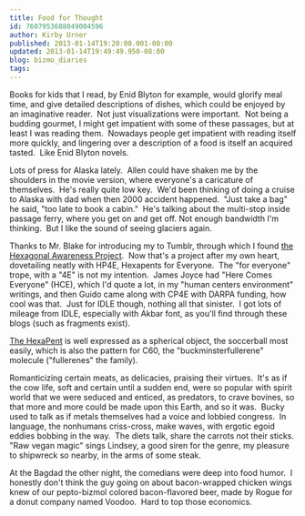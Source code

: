 ```yaml
---
title: Food for Thought
id: 7607953688049004596
author: Kirby Urner
published: 2013-01-14T19:20:00.001-08:00
updated: 2013-01-14T19:49:49.950-08:00
blog: bizmo_diaries
tags: 
---
```


Books for kids that I read, by Enid Blyton for example, would glorify meal time, and give detailed descriptions of dishes, which could be enjoyed by an imaginative reader.  Not just visualizations were important.  Not being a budding gourmet, I might get impatient with some of these passages, but at least I was reading them.  Nowadays people get impatient with reading itself more quickly, and lingering over a description of a food is itself an acquired tasted.  Like Enid Blyton novels.

Lots of press for Alaska lately.  Allen could have shaken me by the shoulders in the movie version, where everyone's a caricature of themselves.  He's really quite low key.  We'd been thinking of doing a cruise to Alaska with dad when then 2000 accident happened.  "Just take a bag" he said, "too late to book a cabin."  He's talking about the multi-stop inside passage ferry, where you get on and get off. Not enough bandwidth I'm thinking.  But I like the sound of seeing glaciers again.

Thanks to Mr. Blake for introducing my to Tumblr, through which I found [the Hexagonal Awareness Project](http://hexagonalawarenessproject.tumblr.com/).  Now that's a project after my own heart, dovetailing neatly with HP4E, Hexapents for Everyone.  The "for everyone" trope, with a "4E" is not my intention.  James Joyce had "Here Comes Everyone" (HCE), which I'd quote a lot, in my "human centers environment" writings, and then Guido came along with CP4E with DARPA funding, how cool was that.  Just for IDLE though, nothing all that sinister.  I got lots of mileage from IDLE, especially with Akbar font, as you'll find through these blogs (such as fragments exist).

[The HexaPent](http://hexagonalawarenessproject.tumblr.com/post/40532961284) is well expressed as a spherical object, the soccerball most easily, which is also the pattern for C60, the "buckminsterfullerene" molecule ("fullerenes" the family).

Romanticizing certain meats, as delicacies, praising their virtues.  It's as if the cow life, soft and certain until a sudden end, were so popular with spirit world that we were seduced and enticed, as predators, to crave bovines, so that more and more could be made upon this Earth, and so it was.  Bucky used to talk as if metals themselves had a voice and lobbied congress.  In language, the nonhumans criss-cross, make waves, with ergotic egoid eddies bobbing in the way.  The diets talk, share the carrots not their sticks.  "Raw vegan magic" sings Lindsey, a good siren for the genre, my pleasure to shipwreck so nearby, in the arms of some steak.

At the Bagdad the other night, the comedians were deep into food humor.  I honestly don't think the guy going on about bacon-wrapped chicken wings knew of our pepto-bizmol colored bacon-flavored beer, made by Rogue for a donut company named Voodoo.  Hard to top those economics.